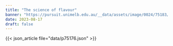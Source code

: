 ```yaml
---
title: "The science of flavour"
banner: "https://pursuit.unimelb.edu.au/__data/assets/image/0024/75183/The-science-of-flavour-_e5676765-5921-4bf5-a932-3742a898f04b.jpg"
date: 2023-08-17
draft: false
---
```


{{< json_article file="data/p75176.json" >}}